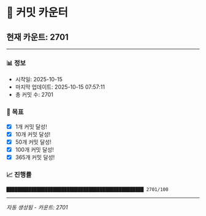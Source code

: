 # 🔢 커밋 카운터

## 현재 카운트: 2701

---

### 📊 정보
- 시작일: 2025-10-15
- 마지막 업데이트: 2025-10-15 07:57:11
- 총 커밋 수: 2701

### 🎯 목표
- [x] 1개 커밋 달성!
- [x] 10개 커밋 달성!
- [x] 50개 커밋 달성!
- [x] 100개 커밋 달성!
- [x] 365개 커밋 달성!

### 📈 진행률
```
██████████████████████████████████████████████████ 2701/100
```

---
*자동 생성됨 - 카운트: 2701*
